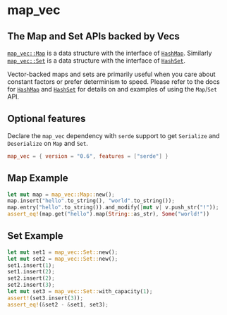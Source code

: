 # map_vec

## The Map and Set APIs backed by Vecs

[`map_vec::Map`](https://docs.rs/map_vec/latest/map_vec/map/struct.Map.html) is a data structure with the interface of [`HashMap`](https://doc.rust-lang.org/std/collections/hash_map/struct.HashMap.html).
Similarly [`map_vec::Set`](https://docs.rs/map_vec/latest/map_vec/set/struct.Set.html) is a data structure with the interface of [`HashSet`](https://doc.rust-lang.org/std/collections/hash_set/struct.HashSet.html).

Vector-backed maps and sets are primarily useful when you care about constant factors or prefer determinism to speed.
Please refer to the docs for [`HashMap`](https://doc.rust-lang.org/std/collections/hash_map/struct.HashMap.html) and [`HashSet`](https://doc.rust-lang.org/std/collections/hash_set/struct.HashSet.html) for details on and examples of using the `Map`/`Set` API.

## Optional features

Declare the `map_vec` dependency with `serde` support to get `Serialize` and `Deserialize` on `Map` and `Set`.

```toml
map_vec = { version = "0.6", features = ["serde"] }
```

## Map Example

```rust
let mut map = map_vec::Map::new();
map.insert("hello".to_string(), "world".to_string());
map.entry("hello".to_string()).and_modify(|mut v| v.push_str("!"));
assert_eq!(map.get("hello").map(String::as_str), Some("world!"))
```

## Set Example

```rust
let mut set1 = map_vec::Set::new();
let mut set2 = map_vec::Set::new();
set1.insert(1);
set1.insert(2);
set2.insert(2);
set2.insert(3);
let mut set3 = map_vec::Set::with_capacity(1);
assert!(set3.insert(3));
assert_eq!(&set2 - &set1, set3);
```
